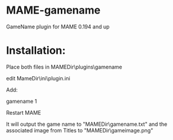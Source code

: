 # MAME-gamename
GameName plugin for MAME 0.194 and up

# Installation:

Place both files in MAMEDir\plugins\gamename

edit MameDir\ini\plugin.ini

Add:

gamename   1


Restart MAME

It will output the game name to "MAMEDir\gamename.txt" and the associated image from Titles to "MAMEDir\gameimage.png"
